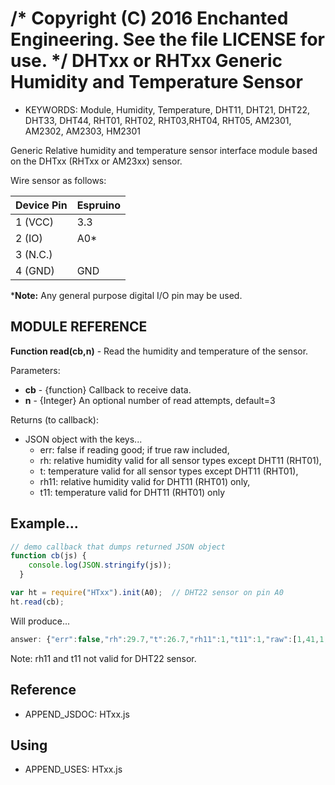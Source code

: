 /* Copyright (C) 2016 Enchanted Engineering. See the file LICENSE for use. */
DHTxx or RHTxx Generic Humidity and Temperature Sensor
======================================================

* KEYWORDS: Module, Humidity, Temperature, DHT11, DHT21, DHT22, DHT33, DHT44, RHT01, RHT02, RHT03,RHT04, RHT05, AM2301, AM2302, AM2303, HM2301

Generic Relative humidity and temperature sensor interface module based on the DHTxx (RHTxx or AM23xx) sensor. 

Wire sensor as follows:

| Device Pin | Espruino |
| ---------- | -------- |
| 1 (VCC)    | 3.3      |
| 2 (IO)     | A0*      |
| 3 (N.C.)   |          |
| 4 (GND)    | GND      |

  ***Note:** Any general purpose digital I/O pin may be used. 

MODULE REFERENCE
----------------

**Function read(cb,n)** - Read the humidity and temperature of the sensor.

Parameters:

* **cb** - {function} Callback to receive data.
* **n** - {Integer} An optional number of read attempts, default=3

Returns (to callback):

* JSON object with the keys...
  - err:  false if reading good; if true raw included,
  - rh:   relative humidity valid for all sensor types except DHT11 (RHT01),
  - t:    temperature valid for all sensor types except DHT11 (RHT01),
  - rh11: relative humidity valid for DHT11 (RHT01) only,
  - t11:  temperature valid for DHT11 (RHT01) only

Example...
----------

```JavaScript
// demo callback that dumps returned JSON object
function cb(js) {
	console.log(JSON.stringify(js));
  }

var ht = require("HTxx").init(A0);  // DHT22 sensor on pin A0
ht.read(cb);
```

Will produce...

```JavaScript
answer: {"err":false,"rh":29.7,"t":26.7,"rh11":1,"t11":1,"raw":[1,41,1,11,54]}
```

Note: rh11 and t11 not valid for DHT22 sensor.

Reference
---------

* APPEND_JSDOC: HTxx.js

Using
-----

* APPEND_USES: HTxx.js

